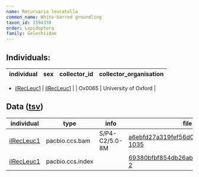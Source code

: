 ```yaml
---
name: Recurvaria leucatella
common_name: White-barred groundling
taxon_id: 1594339
order: Lepidoptera
family: Gelechiidae
---
```


## Individuals:

| individual | sex | collector_id | collector_organisation |
| ---------- | --- | ------------ | ---------------------- |
  * [ilRecLeuc1](ilRecLeuc1.md)
| [ilRecLeuc1](ilRecLeuc1.md) |  | Ox0065 | University of Oxford |

## Data ([tsv](Recurvaria_leucatella_data.tsv))

| individual | type | info | file |
| ---------- | ---- | ---- | ---- |
| [ilRecLeuc1](ilRecLeuc1.md) | pacbio.ccs.bam | S/P4-C2/5.0-8M | [a6ebfd27a319fef56d0e87ed4477bc17-1035](https://darwin.cog.sanger.ac.uk/insects/Recurvaria_leucatella/ilRecLeuc1/genomic_data/pacbio/m64089_191021_113836.bc1011_BAK8A_OA--bc1011_BAK8A_OA.ccs.bam) |
| [ilRecLeuc1](ilRecLeuc1.md) | pacbio.ccs.index |  | [69380bfbf854db26ab002cd24c34ccfd-2](https://darwin.cog.sanger.ac.uk/insects/Recurvaria_leucatella/ilRecLeuc1/genomic_data/pacbio/m64089_191021_113836.bc1011_BAK8A_OA--bc1011_BAK8A_OA.ccs.bam.pbi) |
